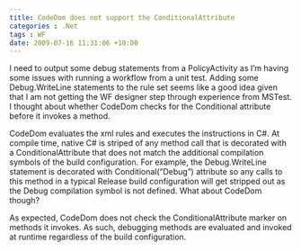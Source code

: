 ```yaml
---
title: CodeDom does not support the ConditionalAttribute
categories : .Net
tags : WF
date: 2009-07-16 11:31:06 +10:00
---
```


I need to output some debug statements from a PolicyActivity as I’m having some issues with running a workflow from a unit test. Adding some Debug.WriteLine statements to the rule set seems like a good idea given that I am not getting the WF designer step through experience from MSTest. I thought about whether CodeDom checks for the Conditional attribute before it invokes a method. 

CodeDom evaluates the xml rules and executes the instructions in C#. At compile time, native C# is striped of any method call that is decorated with a ConditionalAttribute that does not match the additional compilation symbols of the build configuration. For example, the Debug.WriteLine statement is decorated with Conditional(“Debug”) attribute so any calls to this method in a typical Release build configuration will get stripped out as the Debug compilation symbol is not defined. What about CodeDom though?

As expected, CodeDom does not check the ConditionalAttribute marker on methods it invokes. As such, debugging methods are evaluated and invoked at runtime regardless of the build configuration.



